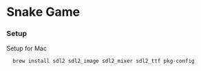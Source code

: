 # Snake Game

### Setup

Setup for Mac
```bash
  brew install sdl2 sdl2_image sdl2_mixer sdl2_ttf pkg-config
```

